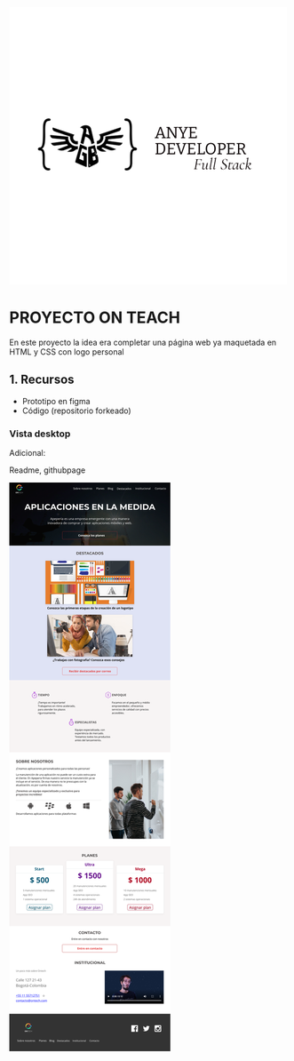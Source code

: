 ![logo](https://github.com/Aguevarab0729/BriefHtmlCss/blob/main/img/logo.png)

# PROYECTO ON TEACH

En este proyecto la idea era completar una página web ya maquetada en HTML y CSS con logo personal

## 1. Recursos

- Prototipo en figma
- Código (repositorio forkeado)

### Vista desktop

Adicional:

Readme, githubpage

![prototipo](https://github.com/Aguevarab0729/BriefHtmlCss/blob/main/img/Figma_Desktop_1024px.svg)
